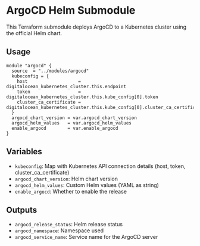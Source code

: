 # ArgoCD Helm Submodule

This Terraform submodule deploys ArgoCD to a Kubernetes cluster using the official Helm chart.

## Usage
```hcl
module "argocd" {
  source  = "../modules/argocd"
  kubeconfig = {
    host                   = digitalocean_kubernetes_cluster.this.endpoint
    token                  = digitalocean_kubernetes_cluster.this.kube_config[0].token
    cluster_ca_certificate = digitalocean_kubernetes_cluster.this.kube_config[0].cluster_ca_certificate
  }
  argocd_chart_version = var.argocd_chart_version
  argocd_helm_values   = var.argocd_helm_values
  enable_argocd        = var.enable_argocd
}
```

## Variables
- `kubeconfig`: Map with Kubernetes API connection details (host, token, cluster_ca_certificate)
- `argocd_chart_version`: Helm chart version
- `argocd_helm_values`: Custom Helm values (YAML as string)
- `enable_argocd`: Whether to enable the release

## Outputs
- `argocd_release_status`: Helm release status
- `argocd_namespace`: Namespace used
- `argocd_service_name`: Service name for the ArgoCD server 